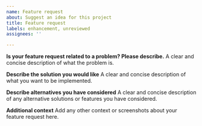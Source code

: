 ```yaml
---
name: Feature request
about: Suggest an idea for this project
title: Feature request
labels: enhancement, unreviewed
assignees: ''

---
```


**Is your feature request related to a problem? Please describe.**
A clear and concise description of what the problem is.

**Describe the solution you would like**
A clear and concise description of what you want to be implemented.

**Describe alternatives you have considered**
A clear and concise description of any alternative solutions or features you have considered.

**Additional context**
Add any other context or screenshots about your feature request here.